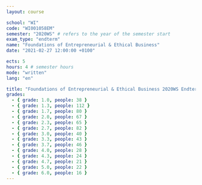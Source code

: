 ```yaml
---
layout: course

school: "WI"
code: "WI001058EM"
semester: "2020WS" # refers to the year of the semester start
exam_type: "endterm"
name: "Foundations of Entrepreneurial & Ethical Business"
date: "2021-02-27 12:00:00 +0100"

ects: 5
hours: 4 # semester hours
mode: "written"
lang: "en"

title: "Foundations of Entrepreneurial & Ethical Business 2020WS Endterm"
grades:
  - { grade: 1.0, people: 38 }
  - { grade: 1.3, people: 112 }
  - { grade: 1.7, people: 80 }
  - { grade: 2.0, people: 67 }
  - { grade: 2.3, people: 65 }
  - { grade: 2.7, people: 82 }
  - { grade: 3.0, people: 40 }
  - { grade: 3.3, people: 43 }
  - { grade: 3.7, people: 46 }
  - { grade: 4.0, people: 28 }
  - { grade: 4.3, people: 24 }
  - { grade: 4.7, people: 21 }
  - { grade: 5.0, people: 22 }
  - { grade: 6.0, people: 16 }
---
```




